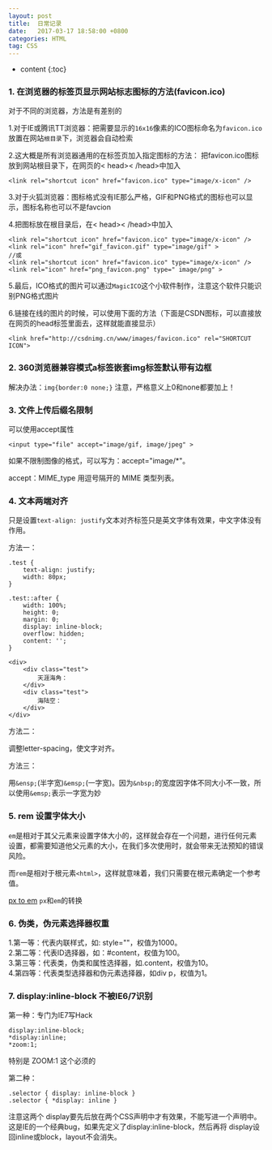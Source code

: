 ```yaml
---
layout: post
title:  日常记录
date:   2017-03-17 18:58:00 +0800
categories: HTML
tag: CSS
---
```


* content
{:toc}

### 1. 在浏览器的标签页显示网站标志图标的方法(favicon.ico)

对于不同的浏览器，方法是有差别的

1.对于IE或腾讯TT浏览器：把需要显示的`16x16`像素的ICO图标命名为`favicon.ico`放置在网站`根目录`下，浏览器会自动检索

2.这大概是所有浏览器通用的在标签页加入指定图标的方法：
把favicon.ico图标放到网站根目录下，在网页的< head>< /head>中加入

	<link rel="shortcut icon" href="favicon.ico" type="image/x-icon" />
 
3.对于火狐浏览器：图标格式没有IE那么严格，GIF和PNG格式的图标也可以显示，图标名称也可以不是favcion

4.把图标放在根目录后，在< head>< /head>中加入

	<link rel="shortcut icon" href="favicon.ico" type="image/x-icon" />
	<link rel="icon" href="gif_favicon.gif" type="image/gif" >
	//或
	<link rel="shortcut icon" href="favicon.ico" type="image/x-icon" />
	<link rel="icon" href="png_favicon.png" type=" image/png" >
 
5.最后，ICO格式的图片可以通过`MagicICO`这个小软件制作，注意这个软件只能识别PNG格式图片 

6.链接在线的图片的时候，可以使用下面的方法（下面是CSDN图标，可以直接放在网页的head标签里面去，这样就能直接显示）

	<link href="http://csdnimg.cn/www/images/favicon.ico" rel="SHORTCUT ICON">

### 2. 360浏览器兼容模式a标签嵌套img标签默认带有边框

解决办法：`img{border:0 none;}` 注意，严格意义上0和none都要加上！

### 3. 文件上传后缀名限制

可以使用accept属性

	<input type="file" accept="image/gif, image/jpeg" >

如果不限制图像的格式，可以写为：accept="image/*"。

accept：MIME_type 用逗号隔开的 MIME 类型列表。

### 4. 文本两端对齐

只是设置`text-align: justify`文本对齐标签只是英文字体有效果，中文字体没有作用。

方法一：

```
.test {
    text-align: justify;
    width: 80px;
}

.test::after {
    width: 100%;
    height: 0;
    margin: 0;
    display: inline-block;
    overflow: hidden;
    content: '';
}

<div>
    <div class="test">
        天涯海角：
    </div>
    <div class="test">
        海陆空：
    </div>
</div>
```

方法二：

调整letter-spacing，使文字对齐。

方法三：

用`&ensp;`(半字宽)`&emsp;`(一字宽)。因为`&nbsp;`的宽度因字体不同大小不一致，所以使用`&emsp;`表示一字宽为妙

### 5. rem 设置字体大小

`em`是相对于其父元素来设置字体大小的，这样就会存在一个问题，进行任何元素设置，都需要知道他父元素的大小，在我们多次使用时，就会带来无法预知的错误风险。

而`rem`是相对于根元素`<html>`，这样就意味着，我们只需要在根元素确定一个参考值。

[px to em](http://pxtoem.com/) `px`和`em`的转换

### 6. 伪类，伪元素选择器权重

1.第一等：代表内联样式，如: style=""，权值为1000。  
2.第二等：代表ID选择器，如：#content，权值为100。  
3.第三等：代表类，伪类和属性选择器，如.content，权值为10。  
4.第四等：代表类型选择器和伪元素选择器，如div p，权值为1。  

### 7. display:inline-block 不被IE6/7识别

第一种：专门为IE7写Hack

```
display:inline-block;
*display:inline;
*zoom:1;
```

特别是 ZOOM:1 这个必须的

第二种：

```
.selector { display: inline-block }
.selector { *display: inline }
```

注意这两个 display要先后放在两个CSS声明中才有效果，不能写进一个声明中。这是IE的一个经典bug，如果先定义了display:inline-block，然后再将 display设回inline或block，layout不会消失。